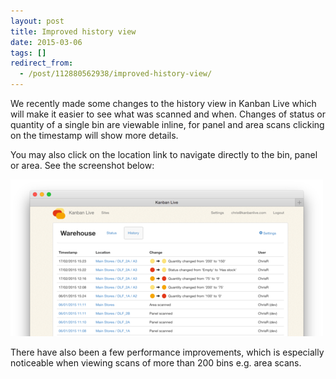 ```yaml
---
layout: post
title: Improved history view
date: 2015-03-06
tags: []
redirect_from:
  - /post/112880562938/improved-history-view/
---
```

We recently made some changes to the history view in Kanban Live which will make it easier to see what was scanned and when. Changes of status or quantity of a single bin are viewable inline, for panel and area scans clicking on the timestamp will show more details.

You may also click on the location link to navigate directly to the bin, panel or area. See the screenshot below:

![Improved history view](/images/improved-history-view.png)

There have also been a few performance improvements, which is especially noticeable when viewing scans of more than 200 bins e.g. area scans.
